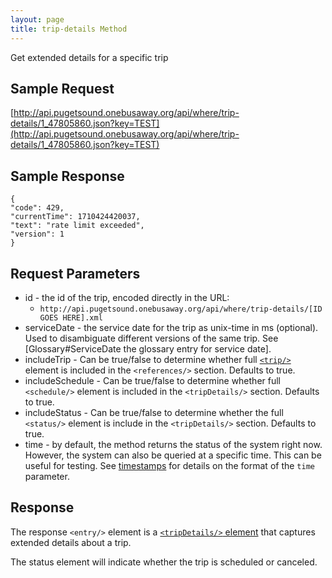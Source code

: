 ```yaml
---
layout: page
title: trip-details Method
---
```


Get extended details for a specific trip

## Sample Request

[http://api.pugetsound.onebusaway.org/api/where/trip-details/1_47805860.json?key=TEST](http://api.pugetsound.onebusaway.org/api/where/trip-details/1_47805860.json?key=TEST)

## Sample Response

```
{
"code": 429,
"currentTime": 1710424420037,
"text": "rate limit exceeded",
"version": 1
}
```

## Request Parameters

* id - the id of the trip, encoded directly in the URL:
    * `http://api.pugetsound.onebusaway.org/api/where/trip-details/[ID GOES HERE].xml`
* serviceDate - the service date for the trip as unix-time in ms (optional).  Used to disambiguate different versions of the same trip.  See [Glossary#ServiceDate the glossary entry for service date].
* includeTrip - Can be true/false to determine whether full [`<trip/>`](/api/where/elements/trip) element is included in the `<references/>` section.  Defaults to true.
* includeSchedule - Can be true/false to determine whether full `<schedule/>` element is included in the `<tripDetails/>` section.  Defaults to true.
* includeStatus - Can be true/false to determine whether the full `<status/>` element is include in the `<tripDetails/>` section.  Defaults to true.
* time - by default, the method returns the status of the system right now.  However, the system
  can also be queried at a specific time.  This can be useful for testing.  See [timestamps](/api/where/#timestamps)
  for details on the format of the `time` parameter.

## Response

The response `<entry/>` element is a
[`<tripDetails/>` element](/api/where/elements/trip-details) that captures extended
details about a trip.

The status element will indicate whether the trip is scheduled or canceled.
